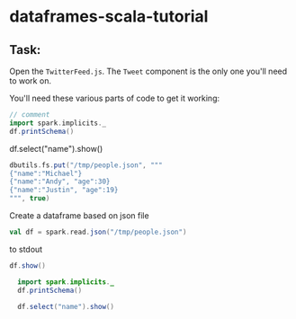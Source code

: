 # dataframes-scala-tutorial

## Task: 

Open the `TwitterFeed.js`. The `Tweet` component is the only one you'll need to work on.

You'll need these various parts of code to get it working:

```scala
// comment
import spark.implicits._
df.printSchema()
```


df.select("name").show()

```scala
dbutils.fs.put("/tmp/people.json", """
{"name":"Michael"}
{"name":"Andy", "age":30}
{"name":"Justin", "age":19}
""", true)
```

Create a dataframe based on json file

```scala
val df = spark.read.json("/tmp/people.json")
```

to stdout
```scala
df.show()
```

```java
  import spark.implicits._
  df.printSchema()

  df.select("name").show()
```
<code></code>
<code></code>
<code></code>
<code></code>
<code></code>
<code></code>
<code></code>
